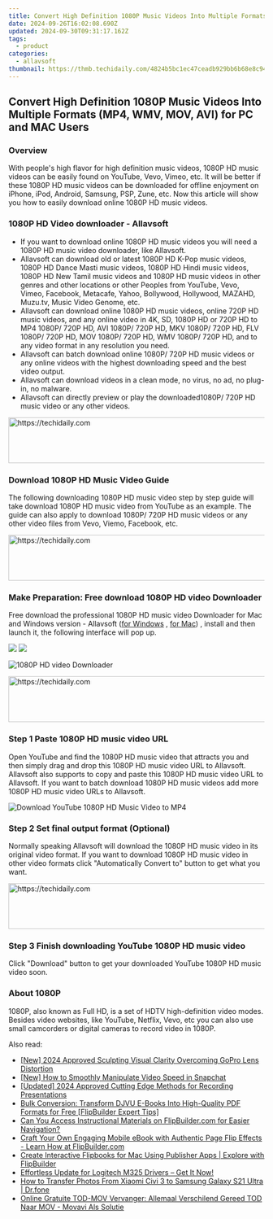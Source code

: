 ```yaml
---
title: Convert High Definition 1080P Music Videos Into Multiple Formats (MP4, WMV, MOV, AVI) for PC and MAC Users
date: 2024-09-26T16:02:08.690Z
updated: 2024-09-30T09:31:17.162Z
tags:
  - product
categories:
  - allavsoft
thumbnail: https://thmb.techidaily.com/4824b5bc1ec47ceadb929bb6b68e8c9454196f2de65b71eab7da2ab3371e3a0f.png
---
```


## Convert High Definition 1080P Music Videos Into Multiple Formats (MP4, WMV, MOV, AVI) for PC and MAC Users

### Overview

With people's high flavor for high definition music videos, 1080P HD music videos can be easily found on YouTube, Vevo, Vimeo, etc. It will be better if these 1080P HD music videos can be downloaded for offline enjoyment on iPhone, iPod, Android, Samsung, PSP, Zune, etc. Now this article will show you how to easily download online 1080P HD music videos.

### 1080P HD Video downloader - Allavsoft

* If you want to download online 1080P HD music videos you will need a 1080P HD music video downloader, like Allavsoft.
* Allavsoft can download old or latest 1080P HD K-Pop music videos, 1080P HD Dance Masti music videos, 1080P HD Hindi music videos, 1080P HD New Tamil music videos and 1080P HD music videos in other genres and other locations or other Peoples from YouTube, Vevo, Vimeo, Facebook, Metacafe, Yahoo, Bollywood, Hollywood, MAZAHD, Muzu.tv, Music Video Genome, etc.
* Allavsoft can download online 1080P HD music videos, online 720P HD music videos, and any online video in 4K, SD, 1080P HD or 720P HD to MP4 1080P/ 720P HD, AVI 1080P/ 720P HD, MKV 1080P/ 720P HD, FLV 1080P/ 720P HD, MOV 1080P/ 720P HD, WMV 1080P/ 720P HD, and to any video format in any resolution you need.
* Allavsoft can batch download online 1080P/ 720P HD music videos or any online videos with the highest downloading speed and the best video output.
* Allavsoft can download videos in a clean mode, no virus, no ad, no plug-in, no malware.
* Allavsoft can directly preview or play the downloaded1080P/ 720P HD music video or any other videos.

<!-- affiliate ads begin -->
<a href="https://appsumo.8odi.net/c/5597632/2137394/7443" target="_top" id="2137394">
  <img src="//a.impactradius-go.com/display-ad/7443-2137394" border="0" alt="https://techidaily.com" width="600" height="90"/>
</a>
<img height="0" width="0" src="https://appsumo.8odi.net/i/5597632/2137394/7443" style="position:absolute;visibility:hidden;" border="0" />
<!-- affiliate ads end -->

### Download 1080P HD Music Video Guide

The following downloading 1080P HD music video step by step guide will take download 1080P HD music video from YouTube as an example. The guide can also apply to download 1080P/ 720P HD music videos or any other video files from Vevo, Viemo, Facebook, etc.

<!-- affiliate ads begin -->
<a href="https://appsumo.8odi.net/c/5597632/2087485/7443" target="_top" id="2087485">
  <img src="//a.impactradius-go.com/display-ad/7443-2087485" border="0" alt="https://techidaily.com" width="728" height="90"/>
</a>
<img height="0" width="0" src="https://appsumo.8odi.net/i/5597632/2087485/7443" style="position:absolute;visibility:hidden;" border="0" />
<!-- affiliate ads end -->

### Make Preparation: Free download 1080P HD video Downloader

Free download the professional 1080P HD music video Downloader for Mac and Windows version - Allavsoft ([for Windows](https://tools.techidaily.com/allavsoft/products/) , [for Mac](https://tools.techidaily.com/allavsoft/products/)) , install and then launch it, the following interface will pop up.

[![](https://www.allavsoft.com/how-to/../images/how-to/free-download-win.jpg)](https://tools.techidaily.com/allavsoft/products/) [![](https://www.allavsoft.com/how-to/../images/how-to/free-download-mac.jpg)](https://tools.techidaily.com/allavsoft/products/)

![1080P HD video Downloader](https://www.allavsoft.com/how-to/../images/allavsoft/screen-shot-600.jpg)

<!-- affiliate ads begin -->
<a href="https://appsumo.8odi.net/c/5597632/2087390/7443" target="_top" id="2087390">
  <img src="//a.impactradius-go.com/display-ad/7443-2087390" border="0" alt="https://techidaily.com" width="728" height="90"/>
</a>
<img height="0" width="0" src="https://appsumo.8odi.net/i/5597632/2087390/7443" style="position:absolute;visibility:hidden;" border="0" />
<!-- affiliate ads end -->

### Step 1 Paste 1080P HD music video URL

Open YouTube and find the 1080P HD music video that attracts you and then simply drag and drop this 1080P HD music video URL to Allavsoft. Allavsoft also supports to copy and paste this 1080P HD music video URL to Allavsoft. If you want to batch download 1080P HD music videos add more 1080P HD music video URLs to Allavsoft.

![Download YouTube 1080P HD Music Video to MP4](https://www.allavsoft.com/how-to/../images/how-to/download-rtmp-video/download-rtmp-video.jpg)

### Step 2 Set final output format (Optional)

Normally speaking Allavsoft will download the 1080P HD music video in its original video format. If you want to download 1080P HD music video in other video formats click "Automatically Convert to" button to get what you want.

<!-- affiliate ads begin -->
<a href="https://aligracehair.sjv.io/c/5597632/1934188/19272" target="_top" id="1934188">
  <img src="//a.impactradius-go.com/display-ad/19272-1934188" border="0" alt="https://techidaily.com" width="728" height="90"/>
</a>
<img height="0" width="0" src="https://aligracehair.sjv.io/i/5597632/1934188/19272" style="position:absolute;visibility:hidden;" border="0" />
<!-- affiliate ads end -->

### Step 3 Finish downloading YouTube 1080P HD music video

Click "Download" button to get your downloaded YouTube 1080P HD music video soon.

### About 1080P

1080P, also known as Full HD, is a set of HDTV high-definition video modes. Besides video websites, like YouTube, Netflix, Vevo, etc you can also use small camcorders or digital cameras to record video in 1080P.

<ins class="adsbygoogle"
     style="display:block"
     data-ad-format="autorelaxed"
     data-ad-client="ca-pub-7571918770474297"
     data-ad-slot="1223367746"></ins>

<ins class="adsbygoogle"
     style="display:block"
     data-ad-client="ca-pub-7571918770474297"
     data-ad-slot="8358498916"
     data-ad-format="auto"
     data-full-width-responsive="true"></ins>

<span class="atpl-alsoreadstyle">Also read:</span>
<div><ul>
<li><a href="https://article-helps.techidaily.com/new-2024-approved-sculpting-visual-clarity-overcoming-gopro-lens-distortion/"><u>[New] 2024 Approved Sculpting Visual Clarity Overcoming GoPro Lens Distortion</u></a></li>
<li><a href="https://some-knowledge.techidaily.com/new-how-to-smoothly-manipulate-video-speed-in-snapchat/"><u>[New] How to Smoothly Manipulate Video Speed in Snapchat</u></a></li>
<li><a href="https://screen-mirroring-recording.techidaily.com/updated-2024-approved-cutting-edge-methods-for-recording-presentations/"><u>[Updated] 2024 Approved Cutting Edge Methods for Recording Presentations</u></a></li>
<li><a href="https://win-news.techidaily.com/bulk-conversion-transform-djvu-e-books-into-high-quality-pdf-formats-for-free-flipbuilder-expert-tips/"><u>Bulk Conversion: Transform DJVU E-Books Into High-Quality PDF Formats for Free [FlipBuilder Expert Tips]</u></a></li>
<li><a href="https://win-news.techidaily.com/can-you-access-instructional-materials-on-flipbuildercom-for-easier-navigation/"><u>Can You Access Instructional Materials on FlipBuilder.com for Easier Navigation?</u></a></li>
<li><a href="https://win-news.techidaily.com/craft-your-own-engaging-mobile-ebook-with-authentic-page-flip-effects-learn-how-at-flipbuildercom/"><u>Craft Your Own Engaging Mobile eBook with Authentic Page Flip Effects - Learn How at FlipBuilder.com</u></a></li>
<li><a href="https://win-news.techidaily.com/create-interactive-flipbooks-for-mac-using-publisher-apps-explore-with-flipbuilder/"><u>Create Interactive Flipbooks for Mac Using Publisher Apps | Explore with FlipBuilder</u></a></li>
<li><a href="https://win-amazing.techidaily.com/effortless-update-for-logitech-m325-drivers-get-it-now/"><u>Effortless Update for Logitech M325 Drivers – Get It Now!</u></a></li>
<li><a href="https://android-transfer.techidaily.com/how-to-transfer-photos-from-xiaomi-civi-3-to-samsung-galaxy-s21-ultra-drfone-by-drfone-transfer-from-android-transfer-from-android/"><u>How to Transfer Photos From Xiaomi Civi 3 to Samsung Galaxy S21 Ultra | Dr.fone</u></a></li>
<li><a href="https://win11-tips.techidaily.com/online-gratuite-tod-mov-vervanger-allemaal-verschilend-gereed-tod-naar-mov-movavi-als-solutie/"><u>Online Gratuite TOD-MOV Vervanger: Allemaal Verschilend Gereed TOD Naar MOV - Movavi Als Solutie</u></a></li>
</ul></div>

